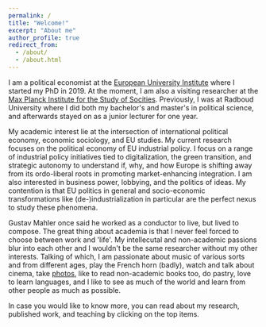 ```yaml
---
permalink: /
title: "Welcome!"
excerpt: "About me"
author_profile: true
redirect_from: 
  - /about/
  - /about.html
---
```


I am a political economist at the [European University Institute](https://www.eui.eu/people?id=luuk-pieter-hendrik-schmitz) where I started my PhD in 2019. At the moment, I am also a visiting researcher at the [Max Planck Institute for the Study of Socities](https://www.mpifg.de/person/114102/2733). Previously, I was at Radboud University where I did both my bachelor's and master's in political science, and afterwards stayed on as a junior lecturer for one year.

My academic interest lie at the intersection of international political economy, economic sociology, and EU studies. My current research focuses on the political economy of EU industrial policy. I focus on a range of industrial policy initiatives tied to digitalization, the green transition, and strategic autonomy to understand if, why, and how Europe is shifting away from its ordo-liberal roots in promoting market-enhancing integration. I am also interested in business power, lobbying, and the politics of ideas. My contention is that EU politics in general and socio-economic transformations like (de-)industrialization in particular are the perfect nexus to study these phenomena.

Gustav Mahler once said he worked as a conductor to live, but lived to compose. The great thing about academia is that I never feel forced to choose between work and 'life'. My intellecutal and non-academic passions blur into each other and I wouldn't be the same researcher without my other interests. Talking of which, I am passionate about music of various sorts and from different ages, play the French horn (badly), watch and talk about cinema, take [photos](https://www.flickr.com/photos/136054004@N08/), like to read non-academic books too, do pastry, love to learn languages, and I like to see as much of the world and learn from other people as much as possible.

In case you would like to know more, you can read about my research, published work, and teaching by clicking on the top items.
